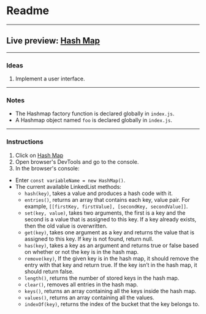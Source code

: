 # Readme
---
## Live preview: [Hash Map](https://mikeycos.github.io/theOdinProject/javaScript/projects/hash-map/dist)
---
### Ideas
1. Implement a user interface.
---
### Notes
*  The Hashmap factory function is declared globally in `index.js`.
* A Hashmap object named `foo` is declared globally in `index.js`.
---
### Instructions
1. Click on [Hash Map](https://mikeycos.github.io/theOdinProject/javaScript/projects/hash-map/dist)
2. Open browser's DevTools and go to the console.
3. In the browser's console:
  * Enter `const variableName = new HashMap()`.
  * The current available LinkedList methods:
    * `hash(key)`, takes a value and produces a hash code with it.
    * `entries()`, returns an array that contains each key, value pair. For example, `[[firstKey, firstValue], [secondKey, secondValue]]`.
    * `set(key, value)`, takes two arguments, the first is a key and the second is a value that is assigned to this key. If a key already exists, then the old value is overwritten.
    * `get(key)`, takes one argument as a key and returns the value that is assigned to this key. If key is not found, return null.
    * `has(key)`, takes a key as an argument and returns true or false based on whether or not the key is in the hash map.
    * `remove(key)`, If the given key is in the hash map, it should remove the entry with that key and return true. If the key isn’t in the hash map, it should return false.
    * `length()`, returns the number of stored keys in the hash map.
    * `clear()`, removes all entries in the hash map.
    * `keys()`, returns an array containing all the keys inside the hash map.
    * `values()`, returns an array containing all the values.
    * `indexOf(key)`, returns the index of the bucket that the key belongs to.